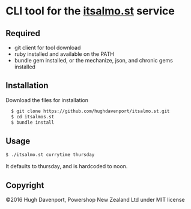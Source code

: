 # CLI tool for the [itsalmo.st](http://itsalmo.st) service

## Required
* git client for tool download
* ruby installed and available on the PATH
* bundle gem installed, or the mechanize, json, and chronic gems installed

## Installation
Download the files for installation

``` sh
  $ git clone https://github.com/hughdavenport/itsalmo.st.git
  $ cd itsalmos.st
  $ bundle install
```

## Usage
``` bash
$ ./itsalmo.st currytime thursday
```

It defaults to thursday, and is hardcoded to noon.

## Copyright

©2016 Hugh Davenport, Powershop New Zealand Ltd under MIT license
